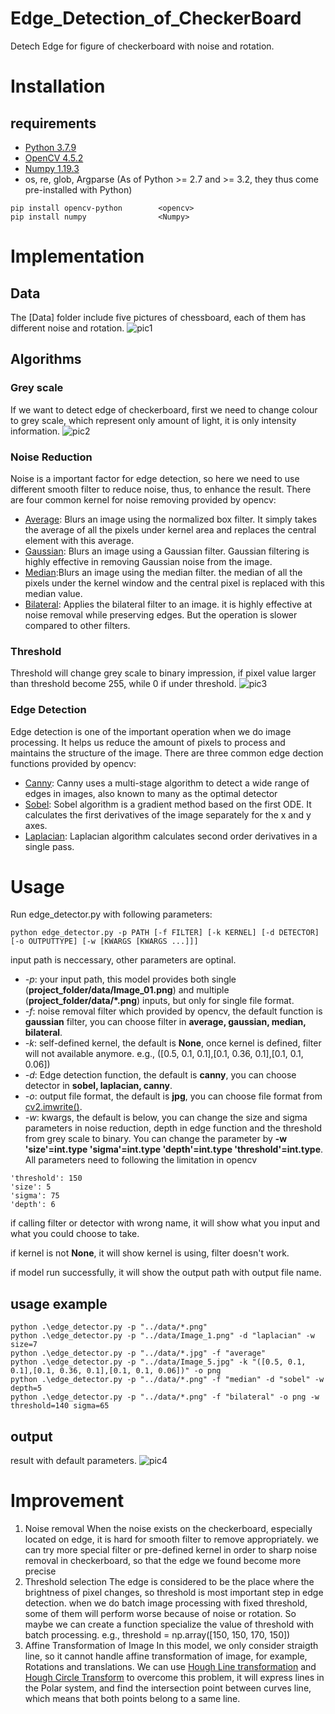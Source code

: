 # Edge_Detection_of_CheckerBoard
Detech Edge for figure of checkerboard with noise and rotation. 
# Installation
## requirements
* [Python 3.7.9](https://www.python.org/downloads/)
* [OpenCV 4.5.2](https://pypi.org/project/opencv-python/)
* [Numpy 1.19.3](https://pypi.org/project/numpy/)
* os, re, glob, Argparse (As of Python >= 2.7 and >= 3.2, they thus come pre-installed with Python) 
```
pip install opencv-python        <opencv>
pip install numpy                <Numpy>
```

# Implementation
## Data
The [Data] folder include five pictures of chessboard, each of them has different noise and rotation.
![pic1](https://user-images.githubusercontent.com/70020458/122487395-7739db80-cfdb-11eb-9e0e-845e6e1116b7.jpg)

## Algorithms
### Grey scale
If we want to detect edge of checkerboard, first we need to change colour to grey scale, which represent only amount of light, it is only intensity information.
![pic2](https://user-images.githubusercontent.com/70020458/122487398-786b0880-cfdb-11eb-8c89-4f4bb00daf8c.jpg)

### Noise Reduction
Noise is a important factor for edge detection, so here we need to use different smooth filter to reduce noise, thus, to enhance the result.
There are four common kernel for noise removing provided by opencv: 
* [Average](https://docs.opencv.org/3.4/d4/d86/group__imgproc__filter.html#ga8c45db9afe636703801b0b2e440fce37): Blurs an image using the normalized box filter. It simply takes the average of all the pixels under kernel area and replaces the central element with this average.
* [Gaussian](https://docs.opencv.org/3.4/d4/d86/group__imgproc__filter.html#gaabe8c836e97159a9193fb0b11ac52cf1): Blurs an image using a Gaussian filter. Gaussian filtering is highly effective in removing Gaussian noise from the image.
* [Median](https://docs.opencv.org/3.4/d4/d86/group__imgproc__filter.html#ga564869aa33e58769b4469101aac458f9):Blurs an image using the median filter. the median of all the pixels under the kernel window and the central pixel is replaced with this median value.
* [Bilateral](https://docs.opencv.org/3.4/d4/d86/group__imgproc__filter.html#ga9d7064d478c95d60003cf839430737ed): Applies the bilateral filter to an image. it is highly effective at noise removal while preserving edges. But the operation is slower compared to other filters. 

### Threshold
Threshold will change grey scale to binary impression, if pixel value larger than threshold become 255, while 0 if under threshold.
![pic3](https://user-images.githubusercontent.com/70020458/122487400-799c3580-cfdb-11eb-8177-e84ef6c69cf1.jpg)

### Edge Detection
Edge detection is one of the important operation when we do image processing. It helps us reduce the amount of pixels to process and maintains the structure of the image. There are three common edge dection functions provided by opencv:
* [Canny](https://docs.opencv.org/3.4/da/d22/tutorial_py_canny.html): Canny uses a multi-stage algorithm to detect a wide range of edges in images, also known to many as the optimal detector
* [Sobel](https://docs.opencv.org/3.4/d2/d2c/tutorial_sobel_derivatives.html): Sobel algorithm is a gradient method based on the first ODE. It calculates the first derivatives of the image separately for the x and y axes.
* [Laplacian](https://docs.opencv.org/3.4/d5/db5/tutorial_laplace_operator.html): Laplacian algorithm calculates second order derivatives in a single pass.

# Usage
Run edge_detector.py with following parameters:
```
python edge_detector.py -p PATH [-f FILTER] [-k KERNEL] [-d DETECTOR] [-o OUTPUTTYPE] [-w [KWARGS [KWARGS ...]]]
```
input path is neccessary, other parameters are optinal.

- *-p*: your input path, this model provides both single (**project_folder/data/Image_01.png**) and multiple (**project_folder/data/*.png**) inputs, but only for single file format.
- *-f*: noise removal filter which provided by opencv, the default function is **gaussian** filter, you can choose filter in **average, gaussian, median, bilateral**.
- *-k*: self-defined kernel, the default is **None**, once kernel is defined, filter will not available anymore. e.g., ([0.5, 0.1, 0.1],[0.1, 0.36, 0.1],[0.1, 0.1, 0.06])
- *-d*: Edge detection function, the default is **canny**, you can choose detector in **sobel, laplacian, canny**.
- *-o*: output file format, the default is **jpg**, you can choose file format from [cv2.imwrite()](https://docs.opencv.org/3.4/d4/da8/group__imgcodecs.html#gabbc7ef1aa2edfaa87772f1202d67e0ce).
- *-w*: kwargs, the default is below, you can change the size and sigma parameters in noise reduction, depth in edge function and the threshold from grey scale to binary. You can change the parameter by **-w 'size'=int.type 'sigma'=int.type 'depth'=int.type 'threshold'=int.type**. All parameters need to following the limitation in opencv
```
'threshold': 150 
'size': 5
'sigma': 75
'depth': 6
```
if calling filter or detector with wrong name, it will show what you input and what you could choose to take.

if kernel is not **None**, it will show kernel is using, filter doesn't work.

if model run successfully, it will show the output path with output file name.


## usage example
```
python .\edge_detector.py -p "../data/*.png"
python .\edge_detector.py -p "../data/Image_1.png" -d "laplacian" -w size=7
python .\edge_detector.py -p "../data/*.jpg" -f "average"
python .\edge_detector.py -p "../data/Image_5.jpg" -k "([0.5, 0.1, 0.1],[0.1, 0.36, 0.1],[0.1, 0.1, 0.06])" -o png
python .\edge_detector.py -p "../data/*.png" -f "median" -d "sobel" -w depth=5
python .\edge_detector.py -p "../data/*.png" -f "bilateral" -o png -w threshold=140 sigma=65 
```

## output
result with default parameters.
![pic4](https://user-images.githubusercontent.com/70020458/122487642-03e49980-cfdc-11eb-9ce7-8be708b51de3.jpg)

# Improvement
1. Noise removal
When the noise exists on the checkerboard, especially located on edge, it is hard for smooth filter to remove appropriately. we can try more special filter or pre-defined kernel in order to sharp noise removal in checkerboard, so that the edge we found become more precise
2. Threshold selection
The edge is considered to be the place where the brightness of pixel changes, so threshold is most important step in edge detection. when we do batch image processing with fixed threshold, some of them will perform worse because of noise or rotation. So maybe we can create a function specialize the value of threshold with batch processing. e.g., threshold = np.array([150, 150, 170, 150])
3. Affine Transformation of Image
In this model, we only consider straigth line, so it cannot handle affine transformation of image, for example, Rotations and translations. We can use [Hough Line transformation](https://docs.opencv.org/3.4/d9/db0/tutorial_hough_lines.html) and [Hough Circle Transform](https://docs.opencv.org/3.4/d4/d70/tutorial_hough_circle.html) to overcome this problem, it will express lines in the Polar system, and find the intersection point between curves line, which means that both points belong to a same line.
